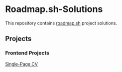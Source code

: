 # Roadmap.sh-Solutions
This repository contains [roadmap.sh](https://roadmap.sh/) project solutions.

## Projects
### Frontend Projects
[Single-Page CV](https://roadmap.sh/projects/single-page-cv)
